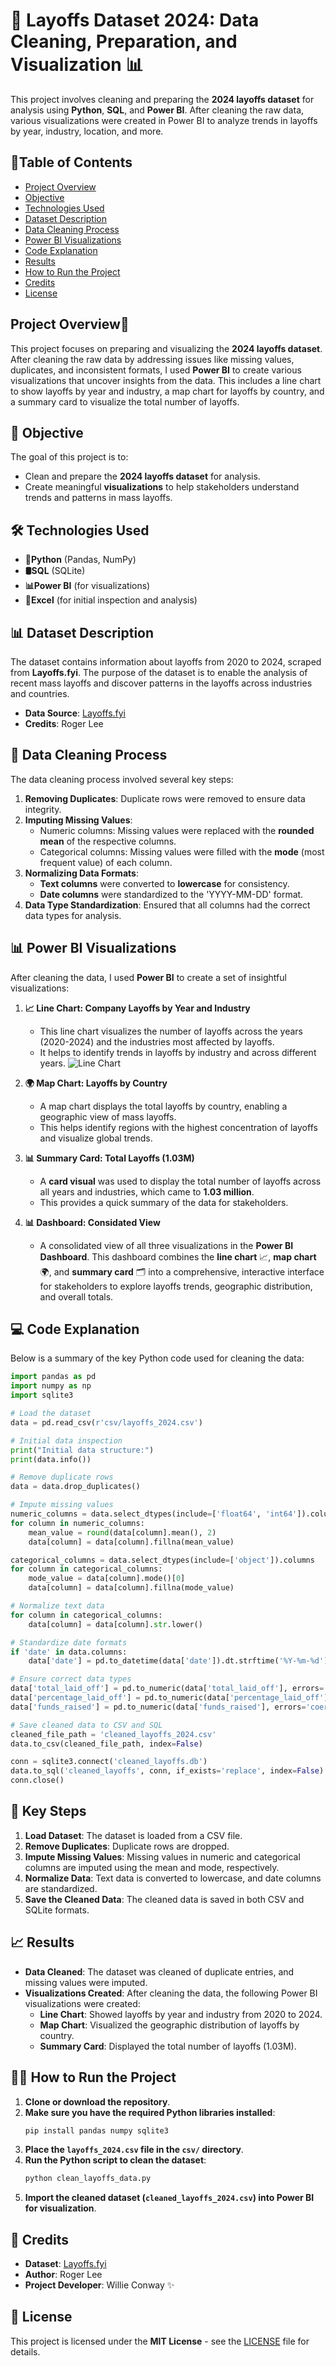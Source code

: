 # 🚀 Layoffs Dataset 2024: Data Cleaning, Preparation, and Visualization 📊

This project involves cleaning and preparing the **2024 layoffs dataset** for analysis using **Python**, **SQL**, and **Power BI**. After cleaning the raw data, various visualizations were created in Power BI to analyze trends in layoffs by year, industry, location, and more.

##  📖Table of Contents
- [Project Overview](#project-overview)
- [Objective](#objective)
- [Technologies Used](#technologies-used)
- [Dataset Description](#dataset-description)
- [Data Cleaning Process](#data-cleaning-process)
- [Power BI Visualizations](#power-bi-visualizations)
- [Code Explanation](#code-explanation)
- [Results](#results)
- [How to Run the Project](#how-to-run-the-project)
- [Credits](#credits)
- [License](#license)

##  Project Overview📁
This project focuses on preparing and visualizing the **2024 layoffs dataset**. After cleaning the raw data by addressing issues like missing values, duplicates, and inconsistent formats, I used **Power BI** to create various visualizations that uncover insights from the data. This includes a line chart to show layoffs by year and industry, a map chart for layoffs by country, and a summary card to visualize the total number of layoffs.

## 🎯 Objective
The goal of this project is to:
- Clean and prepare the **2024 layoffs dataset** for analysis.
- Create meaningful **visualizations** to help stakeholders understand trends and patterns in mass layoffs.

## 🛠 Technologies Used
- **🐍Python** (Pandas, NumPy)
- **🛢️SQL** (SQLite)
- **📊Power BI** (for visualizations)
- **📅Excel** (for initial inspection and analysis)

## 📊 Dataset Description
The dataset contains information about layoffs from 2020 to 2024, scraped from **Layoffs.fyi**. The purpose of the dataset is to enable the analysis of recent mass layoffs and discover patterns in the layoffs across industries and countries.

- **Data Source**: [Layoffs.fyi](https://layoffs.fyi/)
- **Credits**: Roger Lee

## 🧹 Data Cleaning Process
The data cleaning process involved several key steps:

1. **Removing Duplicates**: Duplicate rows were removed to ensure data integrity.
2. **Imputing Missing Values**: 
   - Numeric columns: Missing values were replaced with the **rounded mean** of the respective columns.
   - Categorical columns: Missing values were filled with the **mode** (most frequent value) of each column.
3. **Normalizing Data Formats**: 
   - **Text columns** were converted to **lowercase** for consistency.
   - **Date columns** were standardized to the 'YYYY-MM-DD' format.
4. **Data Type Standardization**: Ensured that all columns had the correct data types for analysis.

## 📊 Power BI Visualizations

After cleaning the data, I used **Power BI** to create a set of insightful visualizations:

1. **📈 Line Chart: Company Layoffs by Year and Industry**  
   - This line chart visualizes the number of layoffs across the years (2020-2024) and the industries most affected by layoffs.
   - It helps to identify trends in layoffs by industry and across different years.
![Line Chart](https://github.com/Willie-Conway/Data-Cleaning-and-Preparation/blob/7fd5f2473935251c79069134102d24aeee4d484b/Project/Screenshot%202024-11-04%20024517.png)

2. **🌍 Map Chart: Layoffs by Country**  
   - A map chart displays the total layoffs by country, enabling a geographic view of mass layoffs.
   - This helps identify regions with the highest concentration of layoffs and visualize global trends.

3. **📊 Summary Card: Total Layoffs (1.03M)**  
   - A **card visual** was used to display the total number of layoffs across all years and industries, which came to **1.03 million**.
   - This provides a quick summary of the data for stakeholders.

4. **📊 Dashboard: Considated View** 
   - A consolidated view of all three visualizations in the **Power BI Dashboard**. This dashboard combines the **line chart** 📈, 
     **map chart** 🌍, and **summary card** 🗂 into a comprehensive, interactive interface for stakeholders to explore layoffs trends, 
     geographic distribution, and overall totals.

## 💻 Code Explanation

Below is a summary of the key Python code used for cleaning the data:

```python
import pandas as pd
import numpy as np
import sqlite3

# Load the dataset
data = pd.read_csv(r'csv/layoffs_2024.csv')

# Initial data inspection
print("Initial data structure:")
print(data.info())

# Remove duplicate rows
data = data.drop_duplicates()

# Impute missing values
numeric_columns = data.select_dtypes(include=['float64', 'int64']).columns
for column in numeric_columns:
    mean_value = round(data[column].mean(), 2)
    data[column] = data[column].fillna(mean_value)

categorical_columns = data.select_dtypes(include=['object']).columns
for column in categorical_columns:
    mode_value = data[column].mode()[0]
    data[column] = data[column].fillna(mode_value)

# Normalize text data
for column in categorical_columns:
    data[column] = data[column].str.lower()

# Standardize date formats
if 'date' in data.columns:
    data['date'] = pd.to_datetime(data['date']).dt.strftime('%Y-%m-%d')

# Ensure correct data types
data['total_laid_off'] = pd.to_numeric(data['total_laid_off'], errors='coerce')
data['percentage_laid_off'] = pd.to_numeric(data['percentage_laid_off'], errors='coerce')
data['funds_raised'] = pd.to_numeric(data['funds_raised'], errors='coerce')

# Save cleaned data to CSV and SQL
cleaned_file_path = 'cleaned_layoffs_2024.csv'
data.to_csv(cleaned_file_path, index=False)

conn = sqlite3.connect('cleaned_layoffs.db')
data.to_sql('cleaned_layoffs', conn, if_exists='replace', index=False)
conn.close()
```

## 📝 Key Steps

1. **Load Dataset**: The dataset is loaded from a CSV file.
2. **Remove Duplicates**: Duplicate rows are dropped.
3. **Impute Missing Values**: Missing values in numeric and categorical columns are imputed using the mean and mode, respectively.
4. **Normalize Data**: Text data is converted to lowercase, and date columns are standardized.
5. **Save the Cleaned Data**: The cleaned data is saved in both CSV and SQLite formats.

## 📈 Results

- **Data Cleaned**: The dataset was cleaned of duplicate entries, and missing values were imputed.
- **Visualizations Created**: After cleaning the data, the following Power BI visualizations were created:
  - **Line Chart**: Showed layoffs by year and industry from 2020 to 2024.
  - **Map Chart**: Visualized the geographic distribution of layoffs by country.
  - **Summary Card**: Displayed the total number of layoffs (1.03M).

## 🏃‍♀️ How to Run the Project

1. **Clone or download the repository**.
2. **Make sure you have the required Python libraries installed**:
    ```bash
    pip install pandas numpy sqlite3
    ```
3. **Place the `layoffs_2024.csv` file in the `csv/` directory**.
4. **Run the Python script to clean the dataset**:
    ```bash
    python clean_layoffs_data.py
    ```
5. **Import the cleaned dataset (`cleaned_layoffs_2024.csv`) into **Power BI** for visualization**.

## 👏 Credits

- **Dataset**: [Layoffs.fyi](https://layoffs.fyi/)
- **Author**: Roger Lee
- **Project Developer**: Willie Conway ✨

## 📄 License

This project is licensed under the **MIT License** - see the [LICENSE](LICENSE) file for details.
